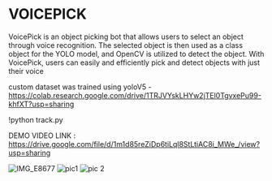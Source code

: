 # VOICEPICK
VoicePick is an  object picking bot that allows users to select an object through voice recognition. The selected object is then used as a class object for the YOLO model, and OpenCV is utilized to detect the object. With VoicePick, users can easily and efficiently pick and detect objects with just their voice

custom dataset was trained using yoloV5  - https://colab.research.google.com/drive/1TRJVYskLHYw2jTEl0TgvxePu99-khfXT?usp=sharing

!python track.py

DEMO VIDEO LINK : https://drive.google.com/file/d/1m1d85reZiDp6tiLql8StLtiAC8i_MWe_/view?usp=sharing

![IMG_E8677](https://user-images.githubusercontent.com/98375679/222787108-6b55bf23-cf85-4860-82cf-20d3bbf58540.JPG)
![pic1](https://user-images.githubusercontent.com/98375679/222788061-7548b394-9d70-4074-903e-9eb3c873a43e.png)
![pic 2](https://user-images.githubusercontent.com/98375679/222788084-2f10d572-e71b-4111-9796-7c2cc0047a51.png)
